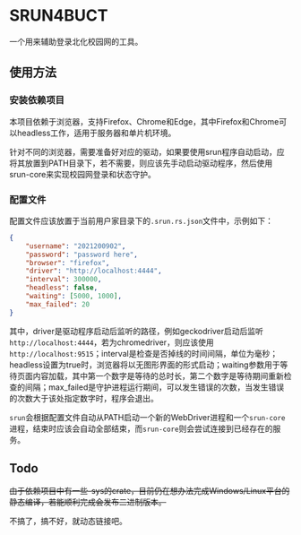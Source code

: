 # SRUN4BUCT

一个用来辅助登录北化校园网的工具。

## 使用方法

### 安装依赖项目

本项目依赖于浏览器，支持Firefox、Chrome和Edge，其中Firefox和Chrome可以headless工作，适用于服务器和单片机环境。

针对不同的浏览器，需要准备好对应的驱动，如果要使用srun程序自动启动，应将其放置到PATH目录下，若不需要，则应该先手动启动驱动程序，然后使用srun-core来实现校园网登录和状态守护。

### 配置文件

配置文件应该放置于当前用户家目录下的`.srun.rs.json`文件中，示例如下：

```json
{
    "username": "2021200902",
    "password": "password here",
    "browser": "firefox",
    "driver": "http://localhost:4444",
    "interval": 300000,
    "headless": false,
    "waiting": [5000, 1000],
    "max_failed": 20
}
```

其中，driver是驱动程序启动后监听的路径，例如geckodriver启动后监听`http://localhost:4444`，若为chromedriver，则应该使用`http://localhost:9515`；interval是检查是否掉线的时间间隔，单位为毫秒；headless设置为true时，浏览器将以无图形界面的形式启动；waiting参数用于等待页面内容加载，其中第一个数字是等待的总时长，第二个数字是等待期间重新检查的间隔；max_failed是守护进程运行期间，可以发生错误的次数，当发生错误的次数大于该处指定数字时，程序会退出。

`srun`会根据配置文件自动从PATH启动一个新的WebDriver进程和一个`srun-core`进程，结束时应该会自动全部结束，而`srun-core`则会尝试连接到已经存在的服务。

## Todo

~~由于依赖项目中有一些-sys的crate，目前仍在想办法完成Windows/Linux平台的静态编译，若能顺利完成会发布二进制版本。~~

不搞了，搞不好，就动态链接吧。
